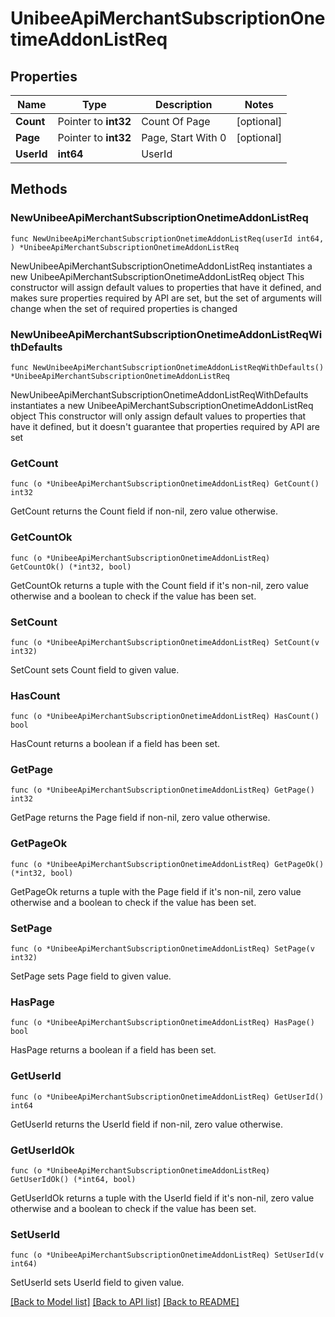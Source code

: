 # UnibeeApiMerchantSubscriptionOnetimeAddonListReq

## Properties

Name | Type | Description | Notes
------------ | ------------- | ------------- | -------------
**Count** | Pointer to **int32** | Count Of Page | [optional] 
**Page** | Pointer to **int32** | Page, Start With 0 | [optional] 
**UserId** | **int64** | UserId | 

## Methods

### NewUnibeeApiMerchantSubscriptionOnetimeAddonListReq

`func NewUnibeeApiMerchantSubscriptionOnetimeAddonListReq(userId int64, ) *UnibeeApiMerchantSubscriptionOnetimeAddonListReq`

NewUnibeeApiMerchantSubscriptionOnetimeAddonListReq instantiates a new UnibeeApiMerchantSubscriptionOnetimeAddonListReq object
This constructor will assign default values to properties that have it defined,
and makes sure properties required by API are set, but the set of arguments
will change when the set of required properties is changed

### NewUnibeeApiMerchantSubscriptionOnetimeAddonListReqWithDefaults

`func NewUnibeeApiMerchantSubscriptionOnetimeAddonListReqWithDefaults() *UnibeeApiMerchantSubscriptionOnetimeAddonListReq`

NewUnibeeApiMerchantSubscriptionOnetimeAddonListReqWithDefaults instantiates a new UnibeeApiMerchantSubscriptionOnetimeAddonListReq object
This constructor will only assign default values to properties that have it defined,
but it doesn't guarantee that properties required by API are set

### GetCount

`func (o *UnibeeApiMerchantSubscriptionOnetimeAddonListReq) GetCount() int32`

GetCount returns the Count field if non-nil, zero value otherwise.

### GetCountOk

`func (o *UnibeeApiMerchantSubscriptionOnetimeAddonListReq) GetCountOk() (*int32, bool)`

GetCountOk returns a tuple with the Count field if it's non-nil, zero value otherwise
and a boolean to check if the value has been set.

### SetCount

`func (o *UnibeeApiMerchantSubscriptionOnetimeAddonListReq) SetCount(v int32)`

SetCount sets Count field to given value.

### HasCount

`func (o *UnibeeApiMerchantSubscriptionOnetimeAddonListReq) HasCount() bool`

HasCount returns a boolean if a field has been set.

### GetPage

`func (o *UnibeeApiMerchantSubscriptionOnetimeAddonListReq) GetPage() int32`

GetPage returns the Page field if non-nil, zero value otherwise.

### GetPageOk

`func (o *UnibeeApiMerchantSubscriptionOnetimeAddonListReq) GetPageOk() (*int32, bool)`

GetPageOk returns a tuple with the Page field if it's non-nil, zero value otherwise
and a boolean to check if the value has been set.

### SetPage

`func (o *UnibeeApiMerchantSubscriptionOnetimeAddonListReq) SetPage(v int32)`

SetPage sets Page field to given value.

### HasPage

`func (o *UnibeeApiMerchantSubscriptionOnetimeAddonListReq) HasPage() bool`

HasPage returns a boolean if a field has been set.

### GetUserId

`func (o *UnibeeApiMerchantSubscriptionOnetimeAddonListReq) GetUserId() int64`

GetUserId returns the UserId field if non-nil, zero value otherwise.

### GetUserIdOk

`func (o *UnibeeApiMerchantSubscriptionOnetimeAddonListReq) GetUserIdOk() (*int64, bool)`

GetUserIdOk returns a tuple with the UserId field if it's non-nil, zero value otherwise
and a boolean to check if the value has been set.

### SetUserId

`func (o *UnibeeApiMerchantSubscriptionOnetimeAddonListReq) SetUserId(v int64)`

SetUserId sets UserId field to given value.



[[Back to Model list]](../README.md#documentation-for-models) [[Back to API list]](../README.md#documentation-for-api-endpoints) [[Back to README]](../README.md)


